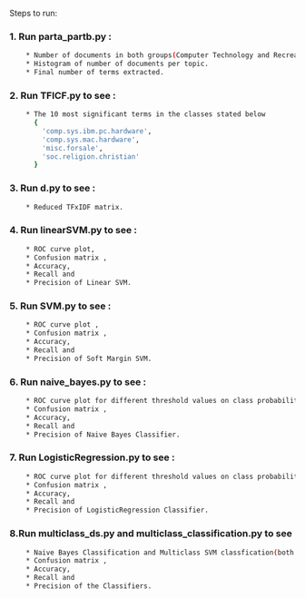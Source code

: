 Steps to run:  
### 1. Run parta_partb.py :    
```bash
    * Number of documents in both groups(Computer Technology and Recreational Activity)
    * Histogram of number of documents per topic.     
    * Final number of terms extracted.  
```  

### 2. Run TFICF.py to see :
```bash
    * The 10 most significant terms in the classes stated below 
      {  
        'comp.sys.ibm.pc.hardware',    
        'comp.sys.mac.hardware',    
        'misc.forsale',    
        'soc.religion.christian'  
      }  
 ```

### 3. Run d.py to see :
```bash
    * Reduced TFxIDF matrix.  
```

### 4.  Run linearSVM.py to see :
```bash
    * ROC curve plot,  
    * Confusion matrix ,  
    * Accuracy,  
    * Recall and   
    * Precision of Linear SVM.
```

### 5.  Run SVM.py to see :  
```bash
    * ROC curve plot ,    
    * Confusion matrix ,  
    * Accuracy,  
    * Recall and   
    * Precision of Soft Margin SVM.    
```

### 6.  Run naive_bayes.py to see :
```bash
    * ROC curve plot for different threshold values on class probabilities.    
    * Confusion matrix ,
    * Accuracy, 
    * Recall and  
    * Precision of Naive Bayes Classifier.    
```

### 7.  Run LogisticRegression.py to see :  
```bash
    * ROC curve plot for different threshold values on class probabilities.  
    * Confusion matrix ,  
    * Accuracy,  
    * Recall and   
    * Precision of LogisticRegression Classifier.    
```

### 8.Run multiclass_ds.py and multiclass_classification.py to see
```bash
    * Naive Bayes Classification and Multiclass SVM classfication(both One VS One and One VS Rest).    
    * Confusion matrix ,  
    * Accuracy,  
    * Recall and  
    * Precision of the Classifiers.    
```
